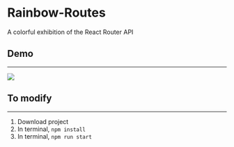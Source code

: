 # Rainbow-Routes
A colorful exhibition of the React Router API

## Demo
---
![](demo.gif)

## To modify
---
1. Download project
2. In terminal, `npm install`
3. In terminal, `npm run start`
